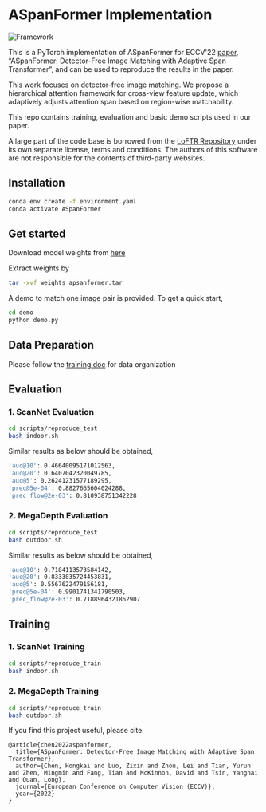 # ASpanFormer Implementation

![Framework](assets/teaser.png)

This is a PyTorch implementation of ASpanFormer for ECCV'22 [paper](https://arxiv.org/abs/2208.14201), “ASpanFormer: Detector-Free Image Matching with Adaptive Span Transformer”, and can be used to reproduce the results in the paper.

This work focuses on detector-free image matching. We propose a hierarchical attention framework for cross-view feature update, which adaptively adjusts attention span based on region-wise matchability.

This repo contains training, evaluation and basic demo scripts used in our paper.

A large part of the code base is borrowed from the [LoFTR Repository](https://github.com/zju3dv/LoFTR) under its own separate license, terms and conditions.  The authors of this software are not responsible for the contents of third-party websites.

## Installation 
```bash
conda env create -f environment.yaml
conda activate ASpanFormer
```

## Get started
Download model weights from [here](https://drive.google.com/file/d/1eavM9dTkw9nbc-JqlVVfGPU5UvTTfc6k/view?usp=share_link)  

Extract weights by
```bash
tar -xvf weights_apsanformer.tar
```

A demo to match one image pair is provided. To get a quick start, 

```bash
cd demo
python demo.py
```


## Data Preparation
Please follow the [training doc](docs/TRAINING.md) for data organization



## Evaluation


### 1. ScanNet Evaluation 
```bash
cd scripts/reproduce_test
bash indoor.sh
```
Similar results as below should be obtained,
```bash
'auc@10': 0.46640095171012563,
'auc@20': 0.6407042320049785,
'auc@5': 0.26241231577189295,
'prec@5e-04': 0.8827665604024288,
'prec_flow@2e-03': 0.810938751342228
```

### 2. MegaDepth Evaluation
 ```bash
cd scripts/reproduce_test
bash outdoor.sh
```
Similar results as below should be obtained,
```bash
'auc@10': 0.7184113573584142,
'auc@20': 0.8333835724453831,
'auc@5': 0.5567622479156181,
'prec@5e-04': 0.9901741341790503,
'prec_flow@2e-03': 0.7188964321862907
```


## Training

### 1. ScanNet Training
```bash
cd scripts/reproduce_train
bash indoor.sh
```

### 2. MegaDepth Training
```bash
cd scripts/reproduce_train
bash outdoor.sh
```
      

If you find this project useful, please cite:

```
@article{chen2022aspanformer,
  title={ASpanFormer: Detector-Free Image Matching with Adaptive Span Transformer},
  author={Chen, Hongkai and Luo, Zixin and Zhou, Lei and Tian, Yurun and Zhen, Mingmin and Fang, Tian and McKinnon, David and Tsin, Yanghai and Quan, Long},
  journal={European Conference on Computer Vision (ECCV)},
  year={2022}
}
```
